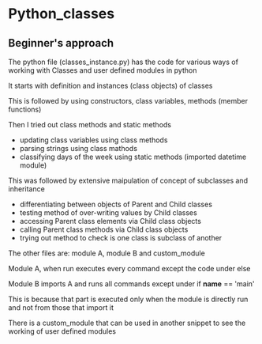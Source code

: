 # Python_classes
## Beginner's approach

The python file (classes_instance.py) has the code for various ways of working with Classes and user defined modules in python

It starts with definition and instances (class objects) of classes

This is followed by using constructors, class variables, methods (member functions)

Then I tried out class methods and static methods
- updating class variables using class methods
- parsing strings using class mathods
- classifying days of the week using static methods (imported datetime module)

This was followed by extensive maipulation of concept of subclasses and inheritance
- differentiating between objects of Parent and Child classes
- testing method of over-writing values by Child classes
- accessing Parent class elements via Child class objects
- calling Parent class methods via Child class objects
- trying out method to check is one class is subclass of another


The other files are: module A, module B and custom_module

Module A, when run executes every command except the code under else

Module B imports A and runs all commands except under if __name__ == 'main'

This is because that part is executed only when the module is directly run and not from those that import it

There is a custom_module that can be used in another snippet to see the working of user defined modules
